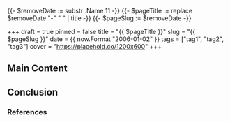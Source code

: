 {{- $removeDate := substr .Name 11 -}}
{{- $pageTitle := replace $removeDate "-" " " | title -}}
{{- $pageSlug := $removeDate -}}

+++
draft = true
pinned = false
title = "{{ $pageTitle }}"
slug = "{{ $pageSlug }}"
date = {{ now.Format "2006-01-02" }}
tags = ["tag1", "tag2", "tag3"]
cover = "https://placehold.co/1200x600"
+++

<!-- A quick introduction/opening -->

## Main Content

<!-- Write the main content here -->

## Conclusion

<!-- Write the conclusion here -->

### References

<!-- List any references or further readings here -->
